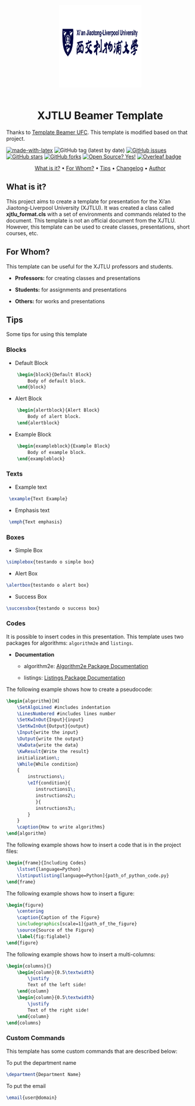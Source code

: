 <div align="center">
    <img class="aligncenter" src="libs/XJTLU_logo.png" width="220px" height="220px"/>
</div>

<br/>

<!-- Title -->
<div align="center">
    <h1><b>XJTLU Beamer Template</b></h1>
</div>

Thanks to [Template Beamer UFC](https://github.com/maumneto/TemplateBeamerUFC). This template is modified based on that project.

<!-- Badges -->
[![made-with-latex](https://img.shields.io/badge/Made%20with-LaTeX-1f425f.svg)](https://www.latex-project.org/)
![GitHub tag (latest by date)](https://img.shields.io/github/v/tag/yaoshanliang/XJTLU-Beamer-Template)
[![GitHub issues](https://img.shields.io/github/issues/yaoshanliang/XJTLU-Beamer-Template)](https://github.com/yaoshanliang/XJTLU-Beamer-Template/issues)
[![GitHub stars](https://img.shields.io/github/stars/yaoshanliang/XJTLU-Beamer-Theme)](https://github.com/yaoshanliang/XJTLU-Beamer-Template/stargazers)
[![GitHub forks](https://img.shields.io/github/forks/yaoshanliang/XJTLU-Beamer-Template)](https://github.com/yaoshanliang/XJTLU-Beamer-Template/network)
[![Open Source? Yes!](https://badgen.net/badge/Open%20Source%20%3F/Yes%21/blue?icon=github)](https://github.com/yaoshanliang/XJTLU-Beamer-Template)
[![Overleaf badge](https://img.shields.io/badge/Is_in_Oveleaf_Repository%3F-Yes!-<COLOR>.svg)](https://shields.io/)


<!-- Table of Contents -->
<p align="center">
    <a href="#what is it?">What is it?</a> •
    <a href="#for whom?">For Whom?</a> •
    <a href="#tips">Tips</a> •
    <a href="#changelog">Changelog</a> •
    <a href="#author">Author</a>
</p>

<!-- Sections -->
## What is it?

This project aims to create a template for presentation for the Xi’an Jiaotong-Liverpool University (XJTLU). It was created a class called **xjtlu_format.cls** with a set of environments and commands related to the document. This template is not an official document from the XJTLU. However, this template can be used to create classes, presentations, short courses, etc.

## For Whom?

This template can be useful for the XJTLU professors and students.

- <b>Professors:</b> for creating classes and presentations
  
- <b>Students:</b> for assignments and presentations

- <b>Others:</b> for works and presentations

## Tips

Some tips for using this template

### Blocks

- Default Block
  
```tex
    \begin{block}{Default Block}
        Body of default block.
    \end{block}
```

- Alert Block
  
```tex
    \begin{alertblock}{Alert Block}
        Body of alert block.
    \end{alertblock}
```

- Example Block
  
```tex
    \begin{exampleblock}{Example Block}
        Body of example block.
    \end{exampleblock}
```

### Texts

- Example text
```tex
 \example{Text Example}
```

- Emphasis text
```tex
 \emph{Text emphasis}
```

### Boxes

- Simple Box

```tex
\simplebox{testando o simple box}
```

- Alert Box

```tex
\alertbox{testando o alert box}
```

- Success Box

```tex
\successbox{testando o success box}
```

### Codes

It is possible to insert codes in this presentation. This template uses two packages for algorithms: `algorithm2e` and `listings`. 

- **Documentation** 
  
  - algorithm2e: [Algorithm2e Package Documentation](http://linorg.usp.br/CTAN/macros/latex/contrib/algorithm2e/doc/algorithm2e.pdf)
  
  - listings: [Listings Package Documentation](http://linorg.usp.br/CTAN/macros/latex/contrib/listings/listings.pdf)

The following example shows how to create a pseudocode:

```tex
\begin{algorithm}[H]
    \SetAlgoLined #includes indentation
    \LinesNumbered #includes lines number
    \SetKwInOut{Input}{input}
    \SetKwInOut{Output}{output}
    \Input{write the input}
    \Output{write the output}
    \KwData{write the data}
    \KwResult{Write the result}
    initialization\;
    \While{While condition}
    {
        instructions\;
        \eIf{condition}{
           instructions1\;
           instructions2\;
           }{
           instructions3\;
        }
    } 
    \caption{How to write algorithms}
\end{algorithm}
```

The following example shows how to insert a code that is in the project files:

```tex
\begin{frame}{Including Codes}
    \lstset{language=Python}
    \lstinputlisting[language=Python]{path_of_python_code.py}
\end{frame}
```

The following example shows how to insert a figure:

```tex
\begin{figure}
    \centering
    \caption{Caption of the Figure}
    \includegraphics[scale=1]{path_of_the_figure}
    \source{Source of the Figure}
    \label{fig:figlabel}
\end{figure}
```

The following example shows how to insert a multi-columns:

```tex
\begin{columns}{}
    \begin{column}{0.5\textwidth}
        \justify
        Text of the left side!
    \end{column}
    \begin{column}{0.5\textwidth}
        \justify
        Text of the right side!
    \end{column}
\end{columns}    
```

### Custom Commands

This template has some custom commands that are described below:

To put the department name
```tex
\department{Department Name}
```

To put the email
```tex
\email{user@domain}
```


